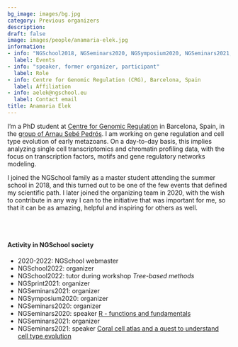 ```yaml
---
bg_image: images/bg.jpg
category: Previous organizers
description: 
draft: false
image: images/people/anamaria-elek.jpg
information:
- info: "NGSchool2018, NGSeminars2020, NGSymposium2020, NGSeminars2021, NGSprint2021, NGSchool2022, NGSymposium2022"
  label: Events
- info: "speaker, former organizer, participant"
  label: Role
- info: Centre for Genomic Regulation (CRG), Barcelona, Spain
  label: Affiliation
- info: aelek@ngschool.eu
  label: Contact email
title: Anamaria Elek
---
```


I’m a PhD student at [Centre for Genomic Regulation](https://www.crg.eu/) in Barcelona, Spain, in the [group of Arnau Sebé Pedrós](https://www.sebepedroslab.org/). I am working on gene regulation and cell type evolution of early metazoans. On a day-to-day basis, this implies analyzing single cell transcriptomics and chromatin profiling data, with the focus on transcription factors, motifs and gene regulatory networks modeling.  

I joined the NGSchool family as a master student attending the summer school in 2018, and this turned out to be one of the few events that defined my scientific path. I later joined the organizing team in 2020, with the wish to contribute in any way I can to the initiative that was important for me, so that it can be as amazing, helpful and inspiring for others as well.

<br>&nbsp;
<br>

#### Activity in NGSchool society
* 2020-2022: NGSchool webmaster
* NGSchool2022: organizer
* NGSchool2022: tutor during workshop *Tree-based methods*
* NGSprint2021: organizer
* NGSeminars2021: organizer
* NGSymposium2020: organizer
* NGSeminars2020: organizer
* NGSeminars2020: speaker [R - functions and fundamentals](https://www.youtube.com/watch?v=Rh9K5tHOm1c)
* NGSeminars2021: organizer
* NGSeminars2021: speaker [Coral cell atlas and a quest to understand cell type evolution](https://www.youtube.com/watch?v=ewQ7_3QI33)
